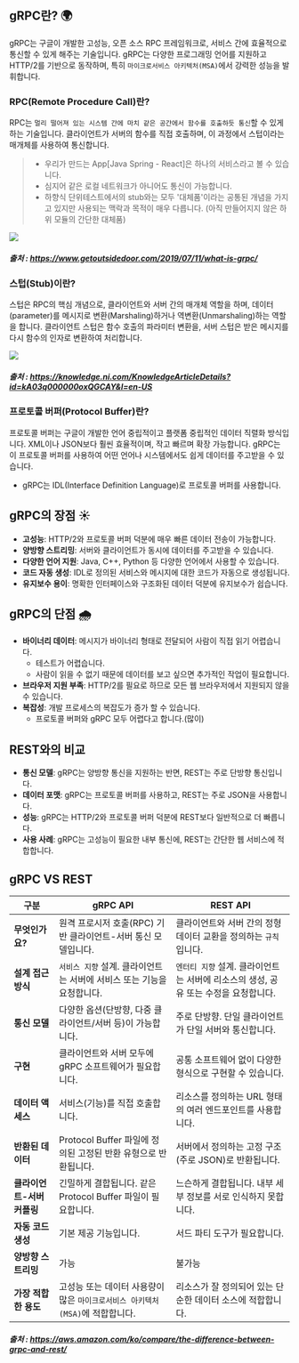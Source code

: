 ## gRPC란? 🌍
gRPC는 구글이 개발한 고성능, 오픈 소스 RPC 프레임워크로, 서비스 간에 효율적으로 통신할 수 있게 해주는 기술입니다. gRPC는 다양한 프로그래밍 언어를 지원하고 HTTP/2를 기반으로 동작하며, 특히 `마이크로서비스 아키텍처(MSA)`에서 강력한 성능을 발휘합니다.

### RPC(Remote Procedure Call)란?
RPC는 `멀리 떨어져 있는 시스템 간에 마치 같은 공간에서 함수를 호출하듯 통신`할 수 있게 하는 기술입니다. 클라이언트가 서버의 함수를 직접 호출하며, 이 과정에서 스텁이라는 매개체를 사용하여 통신합니다.

> - 우리가 만드는 App[Java Spring - React]은 하나의 서비스라고 볼 수 있습니다.
> - 심지어 같은 로컬 네트워크가 아니어도 통신이 가능합니다.
> - 하향식 단위테스트에서의 stub와는 모두 '대체품'이라는 공통된 개념을 가지고 있지만 사용되는 맥락과 목적이 매우 다릅니다. (아직 만들어지지 않은 하위 모듈의 간단한 대체품)

<img src="https://getoutsidedoor.com/wp-content/uploads/2019/07/grpc-overview-939x1024.png">

##### 출처 : https://www.getoutsidedoor.com/2019/07/11/what-is-grpc/


### 스텁(Stub)이란?
스텁은 RPC의 핵심 개념으로, 클라이언트와 서버 간의 매개체 역할을 하며, 데이터(parameter)를 메시지로 변환(Marshaling)하거나 역변환(Unmarshaling)하는 역할을 합니다. 클라이언트 스텁은 함수 호출의 파라미터 변환을, 서버 스텁은 받은 메시지를 다시 함수의 인자로 변환하여 처리합니다.

<img src="https://knowledge.ni.com/servlet/rtaImage?eid=ka03q0000012k11&feoid=00N3q00000HUsuI&refid=0EM3q000002OZRJ">

##### 출처 : https://knowledge.ni.com/KnowledgeArticleDetails?id=kA03q000000oxQGCAY&l=en-US

### 프로토콜 버퍼(Protocol Buffer)란?

프로토콜 버퍼는 구글이 개발한 언어 중립적이고 플랫폼 중립적인 데이터 직렬화 방식입니다. XML이나 JSON보다 훨씬 효율적이며, 작고 빠르며 확장 가능합니다. gRPC는 이 프로토콜 버퍼를 사용하여 어떤 언어나 시스템에서도 쉽게 데이터를 주고받을 수 있습니다.

- gRPC는 IDL(Interface Definition Language)로 프로토콜 버퍼를 사용합니다.

## gRPC의 장점 ☀️
- **고성능**: HTTP/2와 프로토콜 버퍼 덕분에 매우 빠른 데이터 전송이 가능합니다.
- **양방향 스트리밍**: 서버와 클라이언트가 동시에 데이터를 주고받을 수 있습니다.
- **다양한 언어 지원**: Java, C++, Python 등 다양한 언어에서 사용할 수 있습니다.
- **코드 자동 생성**: IDL로 정의된 서비스와 메시지에 대한 코드가 자동으로 생성됩니다.
- **유지보수 용이**: 명확한 인터페이스와 구조화된 데이터 덕분에 유지보수가 쉽습니다.

## gRPC의 단점 🌧️
- **바이너리 데이터**: 메시지가 바이너리 형태로 전달되어 사람이 직접 읽기 어렵습니다.
    - 테스트가 어렵습니다.
    - 사람이 읽을 수 없기 때문에 데이터를 보고 싶으면 추가적인 작업이 필요합니다.
- **브라우저 지원 부족**: HTTP/2를 필요로 하므로 모든 웹 브라우저에서 지원되지 않을 수 있습니다.
- **복잡성**: 개발 프로세스의 복잡도가 증가 할 수 있습니다.
    - 프로토콜 버퍼와 gRPC 모두 어렵다고 합니다.(많이)

## REST와의 비교 
- **통신 모델**: gRPC는 양방향 통신을 지원하는 반면, REST는 주로 단방향 통신입니다.
- **데이터 포맷**: gRPC는 프로토콜 버퍼를 사용하고, REST는 주로 JSON을 사용합니다.
- **성능**: gRPC는 HTTP/2와 프로토콜 버퍼 덕분에 REST보다 일반적으로 더 빠릅니다.
- **사용 사례**: gRPC는 고성능이 필요한 내부 통신에, REST는 간단한 웹 서비스에 적합합니다.

## gRPC VS REST

| 구분         | gRPC API                                         | REST API                                        |
|--------------|--------------------------------------------------|-------------------------------------------------|
| **무엇인가요?** | 원격 프로시저 호출(RPC) 기반 클라이언트-서버 통신 모델입니다. | 클라이언트와 서버 간의 정형 데이터 교환을 정의하는 `규칙`입니다. |
| **설계 접근 방식** | `서비스 지향` 설계. 클라이언트는 서버에 서비스 또는 기능을 요청합니다. | `엔터티 지향` 설계. 클라이언트는 서버에 리소스의 생성, 공유 또는 수정을 요청합니다. |
| **통신 모델** | 다양한 옵션(단방향, 다중 클라이언트/서버 등)이 가능합니다. | 주로 단방향. 단일 클라이언트가 단일 서버와 통신합니다. |
| **구현** | 클라이언트와 서버 모두에 gRPC 소프트웨어가 필요합니다. | 공통 소프트웨어 없이 다양한 형식으로 구현할 수 있습니다. |
| **데이터 액세스** | 서비스(기능)를 직접 호출합니다. | 리소스를 정의하는 URL 형태의 여러 엔드포인트를 사용합니다. |
| **반환된 데이터** | Protocol Buffer 파일에 정의된 고정된 반환 유형으로 반환됩니다. | 서버에서 정의하는 고정 구조(주로 JSON)로 반환됩니다. |
| **클라이언트-서버 커플링** | 긴밀하게 결합됩니다. 같은 Protocol Buffer 파일이 필요합니다. | 느슨하게 결합됩니다. 내부 세부 정보를 서로 인식하지 못합니다. |
| **자동 코드 생성** | 기본 제공 기능입니다. | 서드 파티 도구가 필요합니다. |
| **양방향 스트리밍** | 가능 | 불가능 |
| **가장 적합한 용도** | 고성능 또는 데이터 사용량이 많은 `마이크로서비스 아키텍처(MSA)`에 적합합니다. | 리소스가 잘 정의되어 있는 단순한 데이터 소스에 적합합니다. |

##### 출처 : https://aws.amazon.com/ko/compare/the-difference-between-grpc-and-rest/